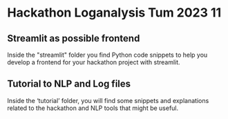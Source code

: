 # Hackathon Loganalysis Tum 2023 11


## Streamlit as possible frontend

Inside the "streamlit" folder you find Python code snippets to help you develop a frontend for your hackathon project with streamlit.

## Tutorial to NLP and Log files

Inside the ‘tutorial’ folder, you will find some snippets and explanations related to the hackathon and NLP tools that might be useful.


